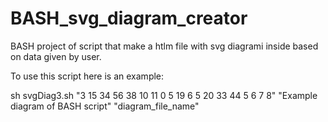 # BASH_svg_diagram_creator
BASH project of script that make a htlm file with svg diagrami inside based on data given by user.

To use this script here is an example:

sh svgDiag3.sh "3 15 34 56 38 10 11 0 5 19 6 5 20 33 44 5 6 7 8" "Example diagram of BASH script" "diagram_file_name"
